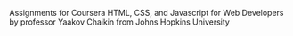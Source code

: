 Assignments for
Coursera HTML, CSS, and Javascript for Web Developers
by professor Yaakov Chaikin from Johns Hopkins University
